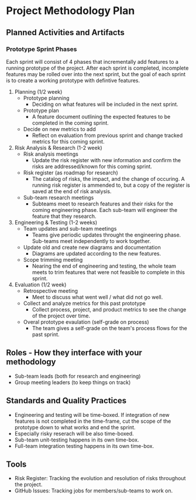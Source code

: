 # Project Methodology Plan

## Planned Activities and Artifacts

### Prototype Sprint Phases

Each sprint will consist of 4 phases that incrementally add features to a running prototype of the project. After each sprint is completed, incomplete features may be rolled over into the next sprint, but the goal of each sprint is to create a working prototype with defintive features. 

1. Planning (1/2 week)
    - Prototype planning
        - Deciding on what features will be included in the next sprint. 
    - Prototype plan
        - A feature document outlining the expected features to be completed in the coming sprint. 
    - Decide on new metrics to add
        - Reflect on evaluation from previous sprint and change tracked metrics for this coming sprint. 
2. Risk Analysis & Research (1-2 week)
    - Risk analysis meetings
        - Update the risk register with new information and confirm the risks are addressed/known for this coming sprint. 
    - Risk register (as roadmap for research)
        - The catalog of risks, the impact, and the change of occuring. A running risk register is ammended to, but a copy of the register is saved at the end of risk analysis. 
    - Sub-team research meetings
        - Subteams meet to research features and their risks for the coming engineering phase. Each sub-team will engineer the feature that they research. 
3. Engineering & Testing (1-2 weeks)
    - Team updates and sub-team meetings
        - Teams give periodic updates throught the engineering phase. Sub-teams meet independently to work together. 
    - Update old and create new diagrams and documentation
        - Diagrams are updated according to the new features. 
    - Scope trimming meeting
        - Nearing the end of engineering and testing, the whole team meets to trim features that were not feasible to complete in this sprint. 
4. Evaluation (1/2 week)
    - Retrospective meeting
        - Meet to discuss what went well / what did not go well. 
    - Collect and analyze metrics for this past prototype
        - Collect process, project, and product metrics to see the change of the project over time. 
    - Overal prototype evaulation (self-grade on process)
        - The team gives a self-grade on the team's process flows for the past sprint. 

## Roles - How they interface with your methodology
- Sub-team leads (both for research and engineering)
- Group meeting leaders (to keep things on track)

## Standards and Quality Practices
- Engineering and testing will be time-boxed. If integration of new features is not completed in the  time-frame, cut the scope of the prototype down to what works and end the sprint. 
- Especially risky reserach will be also time-boxed. 
- Sub-team unit-testing happens in its own time-box. 
- Full-team integration testing happens in its own time-box. 

## Tools
- Risk Register: Tracking the evolution and resolution of risks throughout the project. 
- GitHub Issues: Tracking jobs for members/sub-teams to work on. 